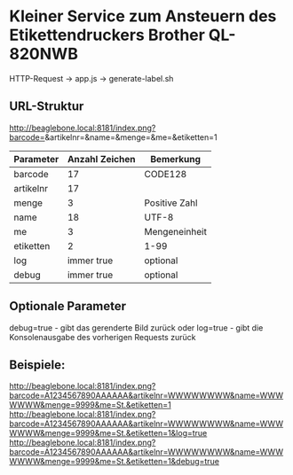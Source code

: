 # Kleiner Service zum Ansteuern des Etikettendruckers Brother QL-820NWB

HTTP-Request -> app.js -> generate-label.sh

## URL-Struktur

http://beaglebone.local:8181/index.png?barcode=<BARCODE>&artikelnr=<ARTIKELNR>&name=<NAME>&menge=<MENGE>&me=<ME>&etiketten=1


| Parameter | Anzahl Zeichen | Bemerkung     |
|-----------|----------------|---------------|
| barcode   | 17             | CODE128       |
| artikelnr | 17             |               |
| menge     | 3              | Positive Zahl |
| name      | 18             | UTF-8         |
| me        | 3              | Mengeneinheit |
| etiketten | 2              | 1-99          |
| log       | immer true     | optional      |
| debug     | immer true     | optional      |


## Optionale Parameter

debug=true - gibt das gerenderte Bild zurück 
oder 
log=true - gibt die Konsolenausgabe des vorherigen Requests zurück

## Beispiele:

http://beaglebone.local:8181/index.png?barcode=A1234567890AAAAAA&artikelnr=WWWWWWWW&name=WWWWWWW&menge=9999&me=St.&etiketten=1
http://beaglebone.local:8181/index.png?barcode=A1234567890AAAAAA&artikelnr=WWWWWWWW&name=WWWWWWW&menge=9999&me=St.&etiketten=1&log=true
http://beaglebone.local:8181/index.png?barcode=A1234567890AAAAAA&artikelnr=WWWWWWWW&name=WWWWWWW&menge=9999&me=St.&etiketten=1&debug=true
